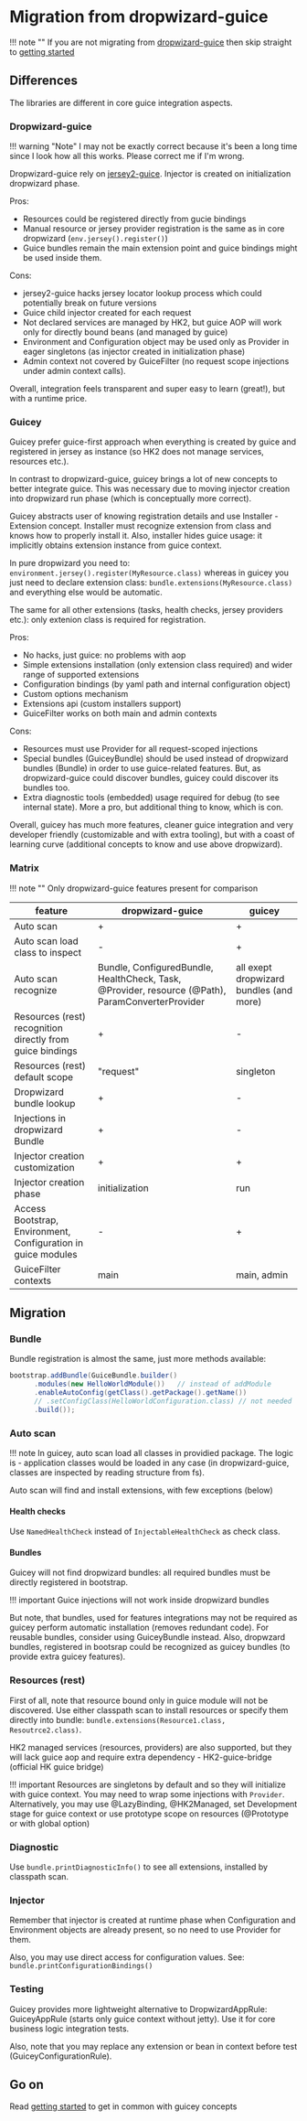 # Migration from dropwizard-guice

!!! note "" 
    If you are not migrating from [dropwizard-guice](https://github.com/HubSpot/dropwizard-guice) then
    skip straight to [getting started](../getting-started.md)
    
## Differences

The libraries are different in core guice integration aspects.

### Dropwizard-guice

!!! warning "Note"
    I may not be exactly correct because it's been a long time since I look how all this works. 
    Please correct me if I'm wrong.

Dropwizard-guice rely on [jersey2-guice](https://github.com/Squarespace/jersey2-guice/wiki). 
Injector is created on initialization dropwizard phase.

Pros:
* Resources could be registered directly from gucie bindings
* Manual resource or jersey provider registration is the same as in core dropwizard (`env.jersey().register()`)
* Guice bundles remain the main extension point and guice bindings might be used 
inside them.

Cons:
* jersey2-guice hacks jersey locator lookup process which could potentially break on future versions
* Guice child injector created for each request 
* Not declared services are managed by HK2, but guice AOP will work only for directly bound beans (and managed by guice)
* Environment and Configuration object may be used only as Provider in eager singletons (as injector created in initialization phase)
* Admin context not covered by GuiceFilter (no request scope injections under admin context calls).

Overall, integration feels transparent and super easy to learn (great!), but with a runtime price.

### Guicey

Guicey prefer guice-first approach when everything is created by guice and registered in jersey as instance
(so HK2 does not manage services, resources etc.).

In contrast to dropwizard-guice, guicey brings a lot of new concepts to better integrate guice.
This was necessary due to moving injector creation into dropwizard run phase
(which is conceptually more correct).

Guicey abstracts user of knowing registration details and use Installer - Extension concept.
Installer must recognize extension from class and knows how to properly install it.
Also, installer hides guice usage: it implicitly obtains extension instance from guice context.     

In pure dropwizard you need to: `environment.jersey().register(MyResource.class)` whereas in guicey
you just need to declare extension class: `bundle.extensions(MyResource.class)` and everything else would be automatic.

The same for all other extensions (tasks, health checks, jersey providers etc.): only extenion class is required for 
registration.  
                                       
Pros:
* No hacks, just guice: no problems with aop
* Simple extensions installation (only extension class required) and wider range of supported extensions
* Configuration bindings (by yaml path and internal configuration object)
* Custom options mechanism
* Extensions api (custom installers support)
* GuiceFilter works on both main and admin contexts

Cons:
* Resources must use Provider for all request-scoped injections
* Special bundles (GuiceyBundle) should be used instead of dropwizard bundles (Bundle)
    in order to use guice-related features. But, as dropwizard-guice could discover bundles, 
    guicey could discover its bundles too.
* Extra diagnostic tools (embedded) usage required for debug (to see internal state). 
More a pro, but additional thing to know, which is con.        

Overall, guicey has much more features, cleaner guice integration and very developer friendly (customizable and with extra tooling), 
but with a coast of learning curve (additional concepts to know and use above dropwizard).

### Matrix

!!! note ""
    Only dropwizard-guice features present for comparison

feature    | dropwizard-guice | guicey
-----------|------------------|-------
Auto scan| +      |    +
Auto scan load class to inspect | - | +
Auto scan recognize | Bundle, ConfiguredBundle, HealthCheck, Task, @Provider, resource (@Path), ParamConverterProvider | all exept dropwizard bundles (and more) 
Resources (rest) recognition directly from guice bindings | + | -
Resources (rest) default scope | "request" | singleton 
Dropwizard bundle lookup | + | -
Injections in dropwizard Bundle | +  | - 
Injector creation customization | + | +
Injector creation phase | initialization | run 
Access Bootstrap, Environment, Configuration in guice modules | - | +
GuiceFilter contexts | main | main, admin

## Migration

### Bundle

Bundle registration is almost the same, just more methods available:

```java
bootstrap.addBundle(GuiceBundle.builder()
      .modules(new HelloWorldModule())   // instead of addModule
      .enableAutoConfig(getClass().getPackage().getName())
      // .setConfigClass(HelloWorldConfiguration.class) // not needed
      .build());
``` 

### Auto scan

!!! note
    In guicey, auto scan load all classes in providied package. The logic is - application classes would be loaded in any 
    case (in dropwizard-guice, classes are inspected by reading structure from fs).

Auto scan will find and install extensions, with few exceptions (below)

#### Health checks
 
Use `NamedHealthCheck` instead of `InjectableHealthCheck` as check class.

#### Bundles

Guicey will not find dropwizard bundles: all required bundles must be directly registered in bootstrap.

!!! important
    Guice injections will not work inside dropwizard bundles

But note, that bundles, used for features integrations may not be required as guicey perform automatic installation
(removes redundant code).
For reusable bundles, consider using GuiceyBundle instead. Also, dropwzard bundles, registered in bootsrap could be
recognized as guicey bundles (to provide extra guicey features). 

### Resources (rest)

First of all, note that resource bound only in guice module will not be discovered.
Use either classpath scan to install resources or specify them directly into bundle: `bundle.extensions(Resource1.class, Resoutrce2.class)`.

HK2 managed services (resources, providers) are also supported, but they will lack
guice aop and require extra dependency - HK2-guice-bridge (official HK guice bridge)

!!! important
    Resources are singletons by default and so they will initialize with guice context.
    You may need to wrap some injections with `Provider`. Alternatively, you may use @LazyBinding, @HK2Managed, 
    set Development stage for guice context or use prototype scope on resources (@Prototype or with global option)
    
### Diagnostic

Use `bundle.printDiagnosticInfo()` to see all extensions, installed by classpath scan.

### Injector

Remember that injector is created at runtime phase when Configuration and Environment objects are already present,
so no need to use Provider for them.  

Also, you may use direct access for configuration values. See: `bundle.printConfigurationBindings()`

### Testing

Guicey provides more lightweight alternative to DropwizardAppRule: GuiceyAppRule (starts only guice context without jetty). 
Use it for core business logic integration tests.

Also, note that you may replace any extension or bean in context before test
(GuiceyConfigurationRule).

## Go on

Read [getting started](../getting-started.md) to get in common with guicey concepts     